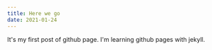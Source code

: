 ```yaml
---
title: Here we go
date: 2021-01-24
---
```

It's my first post of github page.
I'm learning github pages with jekyll.
